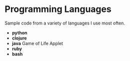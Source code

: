 # Programming Languages

Sample code from a variety of languages I use most often.

 * **python** 
 * **clojure** 
 * **java** Game of Life Applet
 * **ruby** 
 * **bash**
